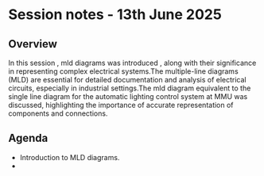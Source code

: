 # Session notes - 13th June 2025

## Overview
In this session , mld  diagrams was introduced , along with their significance in representing complex electrical systems.The multiple-line diagrams (MLD) are essential for detailed documentation and analysis of electrical circuits, especially in industrial settings.The mld diagram equivalent to the single line diagram for the automatic lighting control system at MMU was discussed, highlighting the importance of accurate representation of components and connections.
## Agenda
- Introduction to MLD diagrams. 
- 